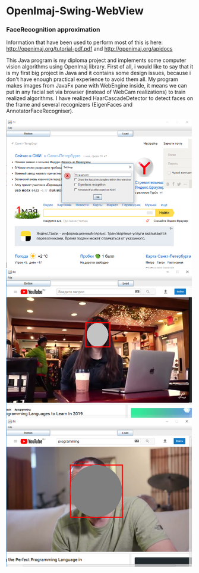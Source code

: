 # OpenImaj-Swing-WebView
### FaceRecognition approximation

Information that have been used to perform most of this is here: http://openimaj.org/tutorial-pdf.pdf and http://openimaj.org/apidocs

This Java program is my diploma project and implements some computer vision algorithms using OpenImaj library.
First of all, i would like to say that it is my first big project in Java and it contains some design issues, because i don't have enough practical experience to avoid them all.
My program makes images from JavaFx pane with WebEngine inside, it means we can put in any facial set via browser (instead of WebCam realizations) to train realized algorithms.
I have realized HaarCascadeDetector to detect faces on the frame and several recognizers (EigenFaces and AnnotatorFaceRecogniser).

<img src="/img/fx.png" width="500"> <img src="/img/fx2.png" width="500"> <img src="/img/fx3.png" width="500">
